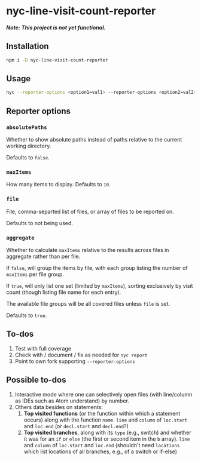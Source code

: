 # nyc-line-visit-count-reporter

***Note: This project is not yet functional.***

## Installation

```sh
npm i -D nyc-line-visit-count-reporter
```

## Usage

```sh
nyc --reporter-options <option1=val1> --reporter-options <option2=val2> --reporter nyc-line-visit-count-reporter npm run mocha
```

## Reporter options

### `absolutePaths`

Whether to show absolute paths instead of paths relative to the current
working directory.

Defaults to `false`.

### `maxItems`

How many items to display. Defaults to `10`.

### `file`

File, comma-separted list of files, or array of files to be reported on.

Defaults to not being used.

### `aggregate`

Whether to calculate `maxItems` relative to the results across files in
aggregate rather than per file.

If `false`, will group the items by file,
with each group listing the number of `maxItems` per file group.

If `true`, will only list one set (limited by `maxItems`), sorting exclusively
by visit count (though listing file name for each entry).

The available file groups will be all covered files unless `file` is set.

Defaults to `true`.

## To-dos

1. Test with full coverage
1. Check with / document / fix as needed for `nyc report`
1. Point to own fork supporting `--reporter-options`

## Possible to-dos

1. Interactive mode where one can selectively open files (with line/column
    as IDEs such as Atom understand) by number.
1. Others data besides on statements:
    1. **Top visited functions** (or the function within which a
        statement occurs) along with the function `name`. `line` and `column`
        of `loc.start` and `loc.end` (or `decl.start` and `decl.end`?)
    1. **Top visited branches**, along with its `type` (e.g., switch) and
        whether it was for an `if` or `else` (the first or second item in
        the `b` array). `line` and `column` of `loc.start` and `loc.end`
        (shouldn't need `locations` which list locations of all branches,
        e.g., of a switch or if-else)
